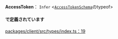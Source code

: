 **AccessToken**： `Infer` <[`AccessTokenSchema`](../variables/AccessTokenSchema.md)のtypeof\>

#### で定義されています

[packages/client/src/types/index.ts：19](https://github.com/logto-io/js/blob/f0f78e6/packages/client/src/types/index.ts#L19)